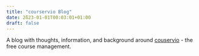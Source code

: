 ```yaml
---
title: "courservio Blog"
date: 2ß23-01-01T00:03:01+01:00
draft: false
---
```


A blog with thoughts, information, and background around [couservio](https://courservio.com) - the free course management.